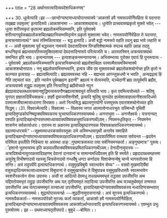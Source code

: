 +++
title = "28 अर्थान्तरत्वादिव्यपदेशाधिकरणम्"

+++
30. धूत्वेत्यादि।इह ---छान्दोग्याष्टमाध्यायोपान्तवाक्ये 'आकाशो हवै नामरूपयोर्निवहिता चे यदन्तरा तद्ब्रह्म तदमृतम्' इत्यादिरूपे।आकाशनामा -- आकाशशब्दवाचः। धुत्वेति प्राच्यवाक्य्प्रकृतो मुक्तो भवेत् --- धुत्वा शरीरमकृतं कृतात्मा ब्रह्यलोकमभिसम्भवनि, इति पूर्ववाक्ये शरीत्यागपूर्वकब्रह्यलोकशब्दितब्रह्याभिसम्भवितृत्वेन प्रकृतो मुक्तात्मा भवेत्। नामरूपयोर्निर्वहिता ते यदन्तरा, इत्यत्रत्यवात्यार्थः" कथं तस्मिन्नित्यत्राह -- बद्ध इत्यादि। असौ बद्धो नामरूपे वहति तदनु ब्रह्य भावे जहाति च व -- असौ मुक्तात्मा पूर्वं बद्धस्सन् नामरूपे देवदत्तादिनाम पिण्डविशेषात्मकं रुपञ्च वहति उवाह तदतु बन्धनिवृत्वं ब्रह्यभावापतिरूपमुक्तिदशायां देवदत्तादिनारूपे परित्यजति च। अतस्तस्मिन् अत्रत्यवाक्यार्थः समन्वित इति भावः। इत्यन्याय्यम् --- इत्याशङ्कनमन्याय्यनम्। अभिसम्भाव्यः पुरोक्त एवायं हि पुनरूपात्तः -- पूर्ववाक्ये ,ब्रह्यलोकमभिस्म्भवानि इत्यत्राभिसम्भाव्यो ब्रह्नलोशाब्दितः परमात्मैवायमस्मिन्वाक्ये आकाशशब्देनापातः। ननु ब्रह्नलोकमभिसम्भवानि, इत्यत्र जीव एव मुक्तावस्थो ब्रह्यलोकशब्देनोच्त इति कृतो न कल्ण्यत इत्यत्राह -- ब्रह्यत्वमित्यादि। ब्रह्यत्वमवस्था नहि -- बह्यभाव आगन्तुकधमौ न भवति , अन्यद्रद्रव्यं हि नैति तद्दव्यतां यतः , इति न्यायेन पूर्वमब्रह्यण इदानीं" ब्रह्यत्वं न सेत्यस्यति, यञ्चेदानीं ब्रह्य तत्पूर्वमपि ब्रह्यैव, अत्रत्यवाक्ये तद्धुह्य तदमृतम् इति नित्यासिद्धं ब्रह्यैवोच्यते नपुन र्ब्रह्यप्रसादचलब्धतत्समानशुद्धिमत्त्वरूपगौणब्रह्यत्वाश्रयभूतं वस्त्विति भावः। कृत एवमित्यत्रोच्यते -- श्रतिषु युगपत् ज्ञज्ञतादिर्विभक्तक्ष्च। ज्ञज्ञौं द्वावजावीशनीशौ, इत्यादि श्रुतिषु युगपदेव ज्ञत्वेशत्वाज्ञत्वानीशत्वादिधर्माः परमात्मजीवात्मासाधारणा विभक्ताः। अतो नित्यसिद्ध ब्रह्यत्वगुणयोगी परमपुरूष एवाराशशब्देनोच्यत इति सिद्धम्।।31. विक्ष्वात्मेत्यादि। विक्ष्वात्मा -- विक्ष्वस्य जगत आत्मात्वेनाधारभूतः यस्मिन्धौः पृथिवी इत्यादिमुण्डकोपनिषद्वाक्यविषयकस्य घुभ्वाघाधिकरणस्यायमर्थः। अनन्तभुमा -- अनन्तैक्ष्वर्यः। यत्रनान्यत् पश्यति इत्यादिच्छान्दोग्यसप्तमाध्यायवाक्यविषयकभूमाधिकरणार्थेऽयम्। नियमनधृतिकृत् -- नियमनेन शासनेन सर्वकार्याधारः। एतास्य वा अक्षरस्य इत्यादिबृह्दारणयक विषयकाक्षराधिकरणस्यायमर्थः। दह्यस्वाधारसर्वः" --सूक्ष्मस्वाधारकसर्ववस्तुकः उभे अस्मिन्धावापृथी अन्तरेव समाहिते इत्यादिच्छान्दोग्याष्टमाध्यायवाक्यविष्यकदहराधिकरणार्थेऽयम्। ह्यदयपरिमिता वस्थया सर्वयन्ता --हृदयेन परिमिता इयतीति निक्ष्चिता या अवस्था अङ््गुष्ठमात्रत्वरूपा तया सर्वनियमनकर्ता। अङ्गुष्ठमात्रः" पुरूषः। र्इशानो भूतभव्यस्य इति कठवल्लीवाक्यविषयकप्रमिताधिकरणार्थेऽयम्। देनादीनामुपास्यः -- अत्रादिशब्देनासुरराक्षसादिग्रहणम् देवानां दानवानां च सामान्यमधिदैवतम् इति हि स्मर्यते। प्रहृदादयक्ष्चमहत्तमा असुरेषु विभीषणादयो रक्षस्सु चित्रसेनादयो गन्धर्वेषु धण्टा कर्णादयः पिशाचेण्वन्येषु चान्ये भागवतोत्तमा हि सन्ति। अयं तदुपर्यपि इत्याघाधिकरणार्थः। वसुमुखविबुघैः स्वात्भावेन सेव्यः" -- वसवो मुखमादिर्येषां वसुरूद्रादित्यमरूत्साध्यरूपाणां विबुघानां ते वसुमुखास्तेच ते विबुघाक्ष्च वसुमुखविधास्तैः स्वात्मभावेन स्वशरीरकत्वेन सेव्यः उपास्यः। असौ वा आदित्यो देवमधु तधत्प्रथममभृतं तद्धसव उपजीवन्ति अथ यद्दिवतोयमभृतं तद्रुद्रा उपजीवान्ति अथ यत् तृतीयममृतं तदादित्या उपजीवन्ति अथ यञ्चतुर्थममृतं तन्मरूत उपजीवन्ति अथ यत्पञ्चमममृतं तत्त्साध्या उपजीवन्ति, इत्यादिच्छान्दोग्यवाक्यविषयकस्य मध्वादिण्वसम्भवात् इत्यधिकरणस्यायमर्थः। शूद्राघोपास्त्यनर्हः ---शुद्रदीनामुपासनानर्हः। अयं सुगस्य इत्यधिकरणार्थः। नामरूपैककर्ता-- नामरूपयोरेको मुरज्यः कर्ता व्याकर्ता, आकाशो हवै नामरूपयोर्निर्वहिता, इत्यादिच्छान्दोग्याष्टमाध्यायवाक्यविषयकस्य आकाशोऽर्थान्तरत्वादि इत्याघधिकरणस्यायमर्थः। एवम्भूतः प्रभुः पुरूषोत्तमः। इह -- प्रथमाध्यायतृतीयपादे। बुबुधे --बोघितः।।